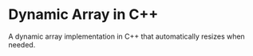 # Dynamic Array in C++
A dynamic array implementation in C++ that automatically resizes when needed.

